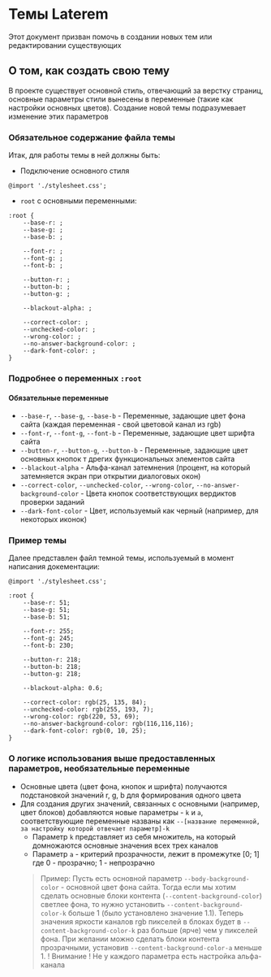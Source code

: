 # Темы Laterem
Этот документ призван помочь в создании новых тем или редактировании существующих

## О том, как создать свою тему
В проекте существует основной стиль, отвечающий за верстку страниц, основные параметры стили вынесены в переменные (такие как настройки основных цветов). Создание новой темы подразумевает изменение этих параметров

### Обязательное содержание файла темы
Итак, для работы темы в ней должны быть:
- Подключение основного стиля
```
@import './stylesheet.css';
```
- `root` с основными переменными:
```
:root {
    --base-r: ;
    --base-g: ;
    --base-b: ;

    --font-r: ;
    --font-g: ;
    --font-b: ;

    --button-r: ;
    --button-b: ;
    --button-g: ;

    --blackout-alpha: ;

    --correct-color: ;
    --unchecked-color: ;
    --wrong-color: ;
    --no-answer-background-color: ;
    --dark-font-color: ;
}
```

### Подробнее о переменных `:root`
#### Обязательные переменные
- `--base-r`, `--base-g`, `--base-b` - Переменные, задающие цвет фона сайта (каждая переменная - свой цветовой канал из rgb)
- `--font-r`, `--font-g`, `--font-b` - Переменные, задающие цвет шрифта сайта
- `--button-r`, `--button-g`, `--button-b` - Переменные, задающие цвет основных кнопок т дрегих функциональных элементов сайта
- `--blackout-alpha` - Альфа-канал затемнения (процент, на который затемняется экран при открытии диалоговых окон)
- `--correct-color`, `--unchecked-color`, `--wrong-color`, `--no-answer-background-color` - Цвета кнопок соответствующих вердиктов проверки заданий
- `--dark-font-color` - Цвет, используемый как черный (например, для некоторых иконок)

### Пример темы
Далее представлен файл темной темы, используемый в момент написания докементации:
```
@import './stylesheet.css';

:root {
    --base-r: 51;
    --base-g: 51;
    --base-b: 51;

    --font-r: 255;
    --font-g: 245;
    --font-b: 230;

    --button-r: 218;
    --button-b: 218;
    --button-g: 218;

    --blackout-alpha: 0.6;

    --correct-color: rgb(25, 135, 84);
    --unchecked-color: rgb(255, 193, 7);
    --wrong-color: rgb(220, 53, 69);
    --no-answer-background-color: rgb(116,116,116);
    --dark-font-color: rgb(0, 10, 25);
}
```

### О логике использования выше предоставленных параметров, необязательные переменные
- Основные цвета (цвет фона, кнопок и шрифта) получаются подстановкой значений r, g, b для формирования одного цвета
- Для создания других значений, связанных с основными (например, цвет блоков) добавляются новые параметры - `k` и `a`, соответствующие переменные названы как `--[название переменной, за настройку которой отвечает параметр]-k`
    - Параметр `k` представляет из себя множитель, на который домножаются основные значения всех трех каналов
    - Параметр `a` - критерий прозрачности, лежит в промежутке [0; 1] где 0 - прозрачно; 1 - непрозрачно
    > Пример:
    > Пусть есть основной параметр `--body-background-color` - основной цвет фона сайта.
    > Тогда если мы хотим сделать основные блоки контента (`--content-background-color`) светлее фона, то нужно установить `--content-background-color-k` больше 1 (было установлено значение 1.1).
    > Теперь значения яркости каналов rgb пикселей в блоках будет в `--content-background-color-k` раз больше (ярче) чем у пикселей фона.
    > При желании можно сделать блоки контента прозрачными, установив `--content-background-color-a` меньше 1.
    > ! Внимание ! Не у каждого параметра есть настройка альфа-канала

